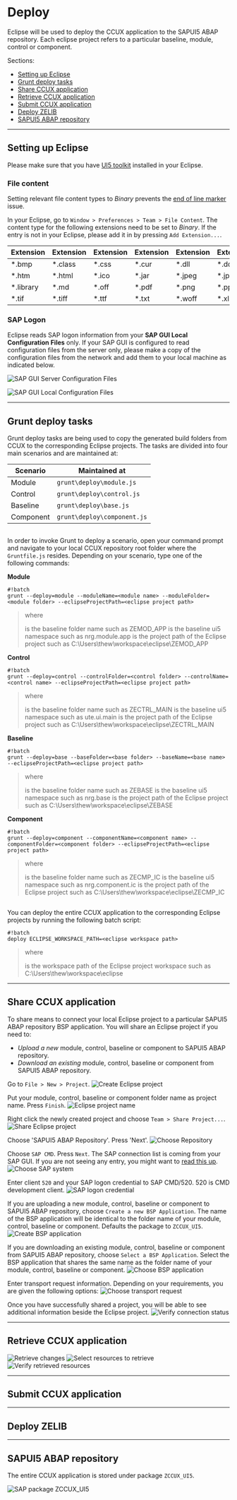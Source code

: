 # Deploy #
Eclipse will be used to deploy the CCUX application to the SAPUI5 ABAP repository. Each eclipse project refers to a particular baseline, module, control or component.

Sections:

* [Setting up Eclipse](#markdown-header-setting-up-eclipse)
* [Grunt deploy tasks](#markdown-header-grunt-deploy-tasks)
* [Share CCUX application](#markdown-header-share-ccux-application)
* [Retrieve CCUX application](#markdown-header-retrieve-ccux-application)
* [Submit CCUX application](#markdown-header-submit-ccux-application)
* [Deploy ZELIB](#markdown-header-deploy-zelib)
* [SAPUI5 ABAP repository](#markdown-header-sapui5-abap-repository)

***
## Setting up Eclipse ##
Please make sure that you have [UI5 toolkit](prerequisites.md#markdown-header-sap-ui-development-toolkit-for-html5) installed in your Eclipse.

### File content ##
Setting relevant file content types to *Binary* prevents the [end of line marker](http://help.sap.com/saphelp_uiaddon10/helpdata/en/46/d0d54889be48d7abba0fa061c65835/content.htm) issue.

In your Eclipse, go to `Window > Preferences > Team > File Content`. The content type for the following extensions need to be set to *Binary*. If the entry is not in your Eclipse, please add it in by pressing `Add Extension...`.

Extension  | Extension | Extension | Extension | Extension | Extension | Extension     | Extension | Extension
---------- | --------- | --------- | --------- | --------- | --------- | ------------- | --------- | ---------
\*.bmp     | \*.class  |  \*.css   | \*.cur    | \*.dll    | \*.doc    | \*.eot        | \*.exe    | \*.gif
\*.htm     | \*.html   |  \*.ico   | \*.jar    | \*.jpeg   | \*.jpg    | \*.js         | \*.json   | \*.less
\*.library | \*.md     |  \*.off   | \*.pdf    | \*.png    | \*.ppt    | \*.properties | \*.so     | \*.theme
\*.tif     | \*.tiff   |  \*.ttf   | \*.txt    | \*.woff   | \*.xls    | \*.xml        | \*.zip    |

### SAP Logon ###
Eclipse reads SAP logon information from your **SAP GUI Local Configuration Files** only. If your SAP GUI is configured to read configuration files from the server only, please make a copy of the configuration files from the network and add them to your local machine as indicated below.

![SAP GUI Server Configuration Files](img/deploy.015.png)

![SAP GUI Local Configuration Files](img/deploy.016.png)

***
## Grunt deploy tasks ##
Grunt deploy tasks are being used to copy the generated build folders from CCUX to the corresponding Eclipse projects. The tasks are divided into four main scenarios and are maintained at:

Scenario  | Maintained at
--------- | ---------------------------
Module    | `grunt\deploy\module.js`
Control   | `grunt\deploy\control.js`
Baseline  | `grunt\deploy\base.js`
Component | `grunt\deploy\component.js`

##

In order to invoke Grunt to deploy a scenario, open your command prompt and navigate to your local CCUX repository root folder where the `Gruntfile.js` resides. Depending on your scenario, type one of the following commands:

**Module**
```
#!batch
grunt --deploy=module --moduleName=<module name> --moduleFolder=<module folder> --eclipseProjectPath=<eclipse project path>
```

> where
>
> <module folder> is the baseline folder name such as ZEMOD_APP
> <module name> is the baseline ui5 namespace such as nrg.module.app
> <eclipse project path> is the project path of the Eclipse project such as C:\Users\thew\workspace\eclipse\ZEMOD_APP

**Control**
```
#!batch
grunt --deploy=control --controlFolder=<control folder> --controlName=<control name> --eclipseProjectPath=<eclipse project path>
```

> where
>
> <control folder> is the baseline folder name such as ZECTRL_MAIN
> <control name> is the baseline ui5 namespace such as ute.ui.main
> <eclipse project path> is the project path of the Eclipse project such as C:\Users\thew\workspace\eclipse\ZECTRL_MAIN

**Baseline**
```
#!batch
grunt --deploy=base --baseFolder=<base folder> --baseName=<base name> --eclipseProjectPath=<eclipse project path>
```

> where
>
> <base folder> is the baseline folder name such as ZEBASE
> <base name> is the baseline ui5 namespace such as nrg.base
> <eclipse project path> is the project path of the Eclipse project such as C:\Users\thew\workspace\eclipse\ZEBASE

**Component**
```
#!batch
grunt --deploy=component --componentName=<component name> --componentFolder=<component folder> --eclipseProjectPath=<eclipse project path>
```

> where
>
> <component folder> is the baseline folder name such as ZECMP_IC
> <component name> is the baseline ui5 namespace such as nrg.component.ic
> <eclipse project path> is the project path of the Eclipse project such as C:\Users\thew\workspace\eclipse\ZECMP_IC

##

You can deploy the entire CCUX application to the corresponding Eclipse projects by running the following batch script:

```
#!batch
deploy ECLIPSE_WORKSPACE_PATH=<eclipse workspace path>
```

> where
>
> <eclipse workspace path> is the workspace path of the Eclipse project workspace such as C:\Users\thew\workspace\eclipse

***
## Share CCUX application ##
To share means to connect your local Eclipse project to a particular SAPUI5 ABAP repository BSP application. You will share an Eclipse project if you need to:

* _Upload a new_ module, control, baseline or component to SAPUI5 ABAP repository.
* _Download an existing_ module, control, baseline or component from SAPUI5 ABAP repository.

Go to `File > New > Project`.
![Create Eclipse project](img/deploy.001.png)
	
	
Put your module, control, baseline or component folder name as project name. Press `Finish`.
![Eclipse project name](img/deploy.002.png)
	
Right click the newly created project and choose `Team > Share Project...`.
![Share Eclipse project](img/deploy.003.png)
	
Choose 'SAPUI5 ABAP Repository'. Press 'Next'.
![Choose Repository](img/deploy.004.png)
	
Choose `SAP CMD`. Press `Next`. The SAP connection list is coming from your SAP GUI. If you are not seeing any entry, you might want to [read this up](#markdown-header-sap-logon).
![Choose SAP system](img/deploy.005.png)
	
Enter client `520` and your SAP logon credential to SAP CMD/520. 520 is CMD development client.
![SAP logon credential](img/deploy.006.png)
	
If you are uploading a new module, control, baseline or component to SAPUI5 ABAP repository, choose `Create a new BSP Application`. The name of the BSP application will be identical to the folder name of your module, control, baseline or component. Defaults the package to `ZCCUX_UI5`.
![Create BSP application](img/deploy.008.png)
	
If you are downloading an existing module, control, baseline or component from SAPUI5 ABAP repository, choose `Select a BSP Application`. Select the BSP application that shares the same name as the folder name of your module, control, baseline or component.
![Choose BSP application](img/deploy.007.png)
	
Enter transport request information. Depending on your requirements, you are given the following options:
![Choose transport request](img/deploy.009.png)
	
Once you have successfully shared a project, you will be able to see additional information beside the Eclipse project.
![Verify connection status](img/deploy.010.png)

***
## Retrieve CCUX application ##

![Retrieve changes](img/deploy.011.png)
![Select resources to retrieve](img/deploy.012.png)
![Verify retrieved resources](img/deploy.013.png)


***
## Submit CCUX application ##


***
## Deploy ZELIB ##


***
## SAPUI5 ABAP repository ##
The entire CCUX application is stored under package `ZCCUX_UI5`.

![SAP package ZCCUX_UI5](img/deploy.014.png)
